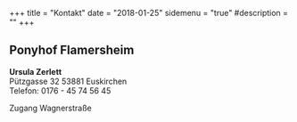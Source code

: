 +++
title = "Kontakt" 
date = "2018-01-25"
sidemenu = "true" 
#description = ""
+++

## Ponyhof Flamersheim
**Ursula Zerlett**  
Pützgasse 32
53881 Euskirchen  
Telefon: 0176 - 45 74 56 45

Zugang Wagnerstraße

